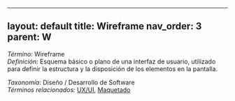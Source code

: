 
---
layout: default
title: Wireframe
nav_order: 3
parent: W
---

*Término:* Wireframe  
*Definición:* Esquema básico o plano de una interfaz de usuario, utilizado para definir la estructura y la disposición de los elementos en la pantalla.

*Taxonomía:* Diseño / Desarrollo de Software  
*Términos relacionados:* [UX/UI](https://maleniski.github.io/diccionario-angl-tec-mx/docs/alfabeticamente/U/uxui/), [Maquetado](https://maleniski.github.io/diccionario-angl-tec-mx/docs/alfabeticamente/M/maquetado/)
